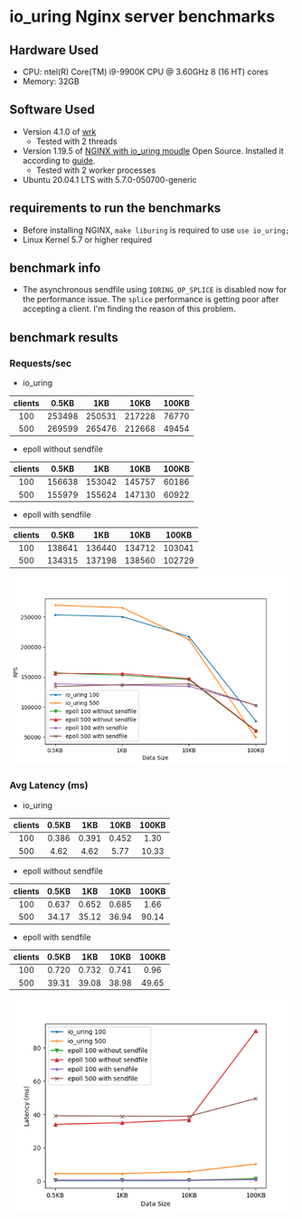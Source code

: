 # io_uring Nginx server benchmarks

## Hardware Used
* CPU: ntel(R) Core(TM) i9-9900K CPU @ 3.60GHz 8 (16 HT) cores
* Memory: 32GB

## Software Used
* Version 4.1.0 of [wrk](https://github.com/wg/wrk)
    * Tested with 2 threads
* Version 1.19.5 of [NGINX with io_uring moudle](!@#$%^&) Open Source. Installed it according to [guide](https://docs.nginx.com/nginx/admin-guide/installing-nginx/installing-nginx-open-source/).
    * Tested with 2 worker processes
* Ubuntu 20.04.1 LTS with 5.7.0-050700-generic

## requirements to run the benchmarks
* Before installing NGINX, `make liburing` is required to use `use io_uring;`
* Linux Kernel 5.7 or higher required

## benchmark info
* The asynchronous sendfile using `IORING_OP_SPLICE` is disabled now for the performance issue. The `splice` performance is getting poor after accepting a client. I'm finding the reason of this problem.


## benchmark results
### Requests/sec

* io_uring

| clients    | 0.5KB | 1KB    | 10KB   | 100KB  |
|:----------:|:-----:|:------:|:------:|:------:|
| 100        | 253498| 250531 | 217228 |  76770 |
| 500        | 269599| 265476 | 212668 |  49454 | 

* epoll without sendfile

| clients    | 0.5KB | 1KB    | 10KB   | 100KB  |
|:----------:|:-----:|:------:|:------:|:------:|
| 100        | 156638| 153042 | 145757 |  60186 |
| 500        | 155979| 155624 | 147130 |  60922 | 

* epoll with sendfile

| clients    | 0.5KB | 1KB    | 10KB   | 100KB  |
|:----------:|:-----:|:------:|:------:|:------:|
| 100        | 138641| 136440 | 134712 | 103041 |
| 500        | 134315| 137198 | 138560 | 102729 | 


<img src="benchmarks/RPS_results.png" alt="NGINX io_uring vs epoll RPS benchmarks" width="600"/>

### Avg Latency (ms)

* io_uring

| clients    | 0.5KB | 1KB    | 10KB   | 100KB  |
|:----------:|:-----:|:------:|:------:|:------:|
| 100        | 0.386 |  0.391 |  0.452 |   1.30 |
| 500        | 4.62  |  4.62  |  5.77  |  10.33 | 

* epoll without sendfile

| clients    | 0.5KB | 1KB    | 10KB   | 100KB  |
|:----------:|:-----:|:------:|:------:|:------:|
| 100        | 0.637 | 0.652  | 0.685  |  1.66  |
| 500        | 34.17 | 35.12  | 36.94  |  90.14 | 

* epoll with sendfile

| clients    | 0.5KB | 1KB    | 10KB   | 100KB  |
|:----------:|:-----:|:------:|:------:|:------:|
| 100        | 0.720 | 0.732  | 0.741  |  0.96  |
| 500        | 39.31 | 39.08  | 38.98  |  49.65 | 


<img src="benchmarks/Latency_results.png" alt="NGINX io_uring vs epoll Latency benchmarks" width="600"/>





